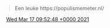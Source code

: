 > Een leuke https://populismemeter\.nl/

<img src="../../media/tweet.ico" width="12" /> [Wed Mar 17 09:52:48 +0000 2021](https://twitter.com/DromerDenker/status/1372123747004596225)